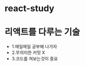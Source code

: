 # react-study


<h1>리액트를 다루는 기술</h1>
<ul>
<li>1.매일매일 공부해 나가자</li>
<li>2.무의미한 커밋 X</li>
<li>3.코드를 쳐보는것이 중요</li>
</ul>

